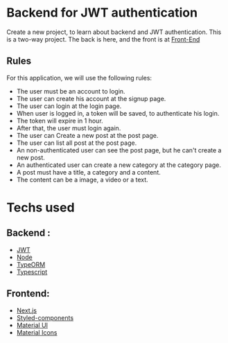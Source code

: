 # Backend for JWT authentication

Create a new project, to learn about backend and JWT authentication.
This is a two-way project. The back is here, and the front is at [Front-End](https://github.com/Ceagah/blog-project)

## Rules
For this application, we will use the following rules:
  - The user must be an account to login.
  - The user can create his account at the signup page.
  - The user can login at the login page.
  - When user is logged in, a token will be saved, to authenticate his login.
  - The token will expire in 1 hour.
  - After that, the user must login again.
  - The user can Create a new post at the post page.
  - The user can list all post at the post page.
  - An non-authenticated user can see the post page, but he can't create a new post.
  - An authenticated user can create a new category at the category page.
  - A post must have a title, a category and a content.
  - The content can be a image, a video or a text.
  
# Techs used
## Backend :
  - [JWT](https://jwt.io/)
  - [Node](https://nodejs.org/)
  - [TypeORM](https://typeorm.io/)
  - [Typescript](https://www.typescriptlang.org/)

## Frontend:
 - [Next.js](https://nextjs.org/)
 - [Styled-components](https://www.styled-components.com/)
 - [Material UI](https://mui.com/)
 - [Material Icons](https://mui.com/components/material-icons/)

